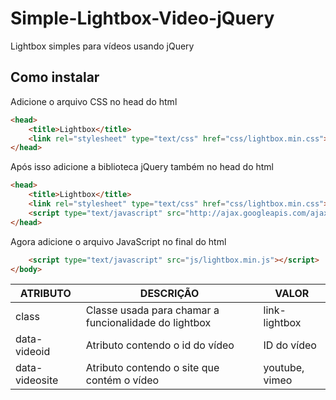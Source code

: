 Simple-Lightbox-Video-jQuery
============================

Lightbox simples para vídeos usando jQuery

<h2>Como instalar</h2>

Adicione o arquivo CSS no head do html

```html
<head>
	<title>Lightbox</title>
	<link rel="stylesheet" type="text/css" href="css/lightbox.min.css">
</head>
```

Após isso adicione a biblioteca jQuery também no head do html

```html
<head>
	<title>Lightbox</title>
	<link rel="stylesheet" type="text/css" href="css/lightbox.min.css">
	<script type="text/javascript" src="http://ajax.googleapis.com/ajax/libs/jquery/1.9.1/jquery.min.js"></script>
</head>
```

Agora adicione o arquivo JavaScript no final do html

```html
	<script type="text/javascript" src="js/lightbox.min.js"></script>
</body>
```

<table>
	<thead>
		<tr>
			<th>ATRIBUTO</th>
			<th>DESCRIÇÃO</th>
			<th>VALOR</th>
		</tr>
	</thead>
	<tbody>
		<tr>
			<td>class</td>
			<td>Classe usada para chamar a funcionalidade do lightbox</td>
			<td>link-lightbox</td>
		</tr>
		<tr>
			<td>data-videoid</td>
			<td>Atributo contendo o id do vídeo</td>
			<td>ID do vídeo</td>
		</tr>
		<tr>
			<td>data-videosite</td>
			<td>Atributo contendo o site que contém o vídeo</td>
			<td>youtube, vimeo</td>
		</tr>
	</tbody>
</table>